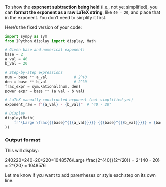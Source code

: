 To show the **exponent subtraction being held** (i.e., not yet simplified), you can **format the exponent as a raw LaTeX string**, like `40 - 20`, and place that in the exponent. You don’t need to simplify it first.

Here’s the fixed version of your code:

```python
import sympy as sym
from IPython.display import display, Math

# Given base and numerical exponents
base = 2
a_val = 40
b_val = 20

# Step-by-step expressions
num = base ** a_val            # 2^40
den = base ** b_val            # 2^20
frac_expr = sym.Rational(num, den)
power_expr = base ** (a_val - b_val)

# LaTeX manually constructed exponent (not simplified yet)
exponent_raw = f"{a_val} - {b_val}"  # "40 - 20"

# Display
display(Math(
    fr"\Large \frac{{{base}^{{{a_val}}}}} {{{base}^{{{b_val}}}}} = {base}^{{{exponent_raw}}} = {base}^{{{a_val - b_val}}} = {frac_expr}"
))
```

### Output format:

This will display:

240220=240−20=220=1048576\Large \frac{2^{40}}{2^{20}} = 2^{40 - 20} = 2^{20} = 1048576

Let me know if you want to add parentheses or style each step on its own line.